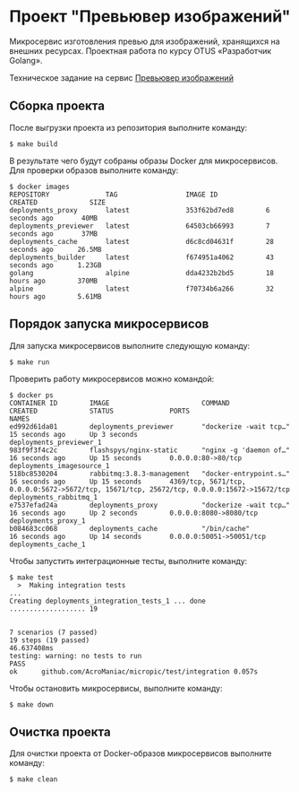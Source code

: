 # Проект "Превьювер изображений"
Микросервис изготовления превью для изображений, хранящихся на внешних ресурсах. Проектная работа по курсу OTUS «Разработчик Golang».

Техническое задание на сервис [Превьювер изображений](https://github.com/OtusGolang/final_project/blob/master/03-image-previewer.md)

## Сборка проекта
После выгрузки проекта из репозитория выполните команду:

    $ make build

В результате чего будут собраны образы Docker для микросервисов. Для проверки образов выполните команду:

    $ docker images
    REPOSITORY              TAG                 IMAGE ID            CREATED             SIZE
    deployments_proxy       latest              353f62bd7ed8        6 seconds ago       40MB
    deployments_previewer   latest              64503cb66993        7 seconds ago       37MB
    deployments_cache       latest              d6c8cd04631f        28 seconds ago      26.5MB
    deployments_builder     latest              f674951a4062        43 seconds ago      1.23GB
    golang                  alpine              dda4232b2bd5        18 hours ago        370MB
    alpine                  latest              f70734b6a266        32 hours ago        5.61MB

## Порядок запуска микросервисов
Для запуска микросервисов выполните следующую команду:

    $ make run

Проверить работу микросервисов можно командой:

    $ docker ps
    CONTAINER ID        IMAGE                       COMMAND                  CREATED             STATUS              PORTS                                                                                        NAMES
    ed992d61da01        deployments_previewer       "dockerize -wait tcp…"   15 seconds ago      Up 3 seconds                                                                                                     deployments_previewer_1
    983f9f3f4c2c        flashspys/nginx-static      "nginx -g 'daemon of…"   16 seconds ago      Up 15 seconds       0.0.0.0:80->80/tcp                                                                           deployments_imagesource_1
    518bc8530204        rabbitmq:3.8.3-management   "docker-entrypoint.s…"   16 seconds ago      Up 15 seconds       4369/tcp, 5671/tcp, 0.0.0.0:5672->5672/tcp, 15671/tcp, 25672/tcp, 0.0.0.0:15672->15672/tcp   deployments_rabbitmq_1
    e7537efad24a        deployments_proxy           "dockerize -wait tcp…"   16 seconds ago      Up 2 seconds        0.0.0.0:8080->8080/tcp                                                                       deployments_proxy_1
    b084683cc068        deployments_cache           "/bin/cache"             16 seconds ago      Up 14 seconds       0.0.0.0:50051->50051/tcp                                                                     deployments_cache_1
    
Чтобы запустить интеграционные тесты, выполните команду:

    $ make test
      >  Making integration tests
    ...
    Creating deployments_integration_tests_1 ... done
    ................... 19
    
    
    7 scenarios (7 passed)
    19 steps (19 passed)
    46.637408ms
    testing: warning: no tests to run
    PASS
    ok  	github.com/AcroManiac/micropic/test/integration	0.057s

Чтобы остановить микросервисы, выполните команду:
    
    $ make down

## Очистка проекта
Для очистки проекта от Docker-образов микросервисов выполните команду:

    $ make clean
